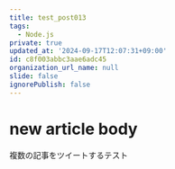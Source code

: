 ```yaml
---
title: test_post013
tags:
  - Node.js
private: true
updated_at: '2024-09-17T12:07:31+09:00'
id: c8f003abbc3aae6adc45
organization_url_name: null
slide: false
ignorePublish: false
---
```

# new article body
複数の記事をツイートするテスト
